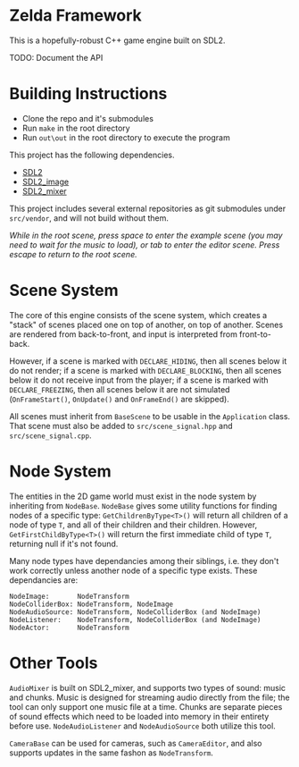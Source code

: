 # Zelda Framework

This is a hopefully-robust C++ game engine built on SDL2.

TODO: Document the API

# Building Instructions

* Clone the repo and it's submodules
* Run `make` in the root directory
* Run `out\out` in the root directory to execute the program

This project has the following dependencies.

* [SDL2](https://www.libsdl.org/download-2.0.php)
* [SDL2_image](https://www.libsdl.org/projects/SDL_image/)
* [SDL2_mixer](https://www.libsdl.org/projects/SDL_mixer/)

This project includes several external repositories as git submodules under `src/vendor`, and will not build without them.

*While in the root scene, press space to enter the example scene (you may need to wait for the music to load), or tab to enter the editor scene. Press escape to return to the root scene.*

# Scene System

The core of this engine consists of the scene system, which creates a "stack" of scenes placed one on top of another, on top of another. Scenes are rendered from back-to-front, and input is interpreted from front-to-back.

However, if a scene is marked with `DECLARE_HIDING`, then all scenes below it do not render; if a scene is marked with `DECLARE_BLOCKING`, then all scenes below it do not receive input from the player; if a scene is marked with `DECLARE_FREEZING`, then all scenes below it are not simulated (`OnFrameStart()`, `OnUpdate()` and `OnFrameEnd()` are skipped).

All scenes must inherit from `BaseScene` to be usable in the `Application` class. That scene must also be added to `src/scene_signal.hpp` and `src/scene_signal.cpp`.

# Node System

The entities in the 2D game world must exist in the node system by inheriting from `NodeBase`. `NodeBase` gives some utility functions for finding nodes of a specific type: `GetChildrenByType<T>()` will return all children of a node of type `T`, and all of their children and their children. However, `GetFirstChildByType<T>()` will return the first immediate child of type `T`, returning null if it's not found.

Many node types have dependancies among their siblings, i.e. they don't work correctly unless another node of a specific type exists. These dependancies are:

```
NodeImage:       NodeTransform
NodeColliderBox: NodeTransform, NodeImage
NodeAudioSource: NodeTransform, NodeColliderBox (and NodeImage)
NodeListener:    NodeTransform, NodeColliderBox (and NodeImage)
NodeActor:       NodeTransform
```

# Other Tools

`AudioMixer` is built on SDL2_mixer, and supports two types of sound: music and chunks. Music is designed for streaming audio directly from the file; the tool can only support one music file at a time. Chunks are separate pieces of sound effects which need to be loaded into memory in their entirety before use. `NodeAudioListener` and `NodeAudioSource` both utilize this tool.

`CameraBase` can be used for cameras, such as `CameraEditor`, and also supports updates in the same fashon as `NodeTransform`.
